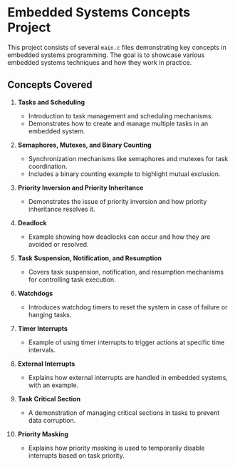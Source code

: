 # Embedded Systems Concepts Project

This project consists of several `main.c` files demonstrating key concepts in embedded systems programming. The goal is to showcase various embedded systems techniques and how they work in practice. 

## Concepts Covered

1. **Tasks and Scheduling**
   - Introduction to task management and scheduling mechanisms.
   - Demonstrates how to create and manage multiple tasks in an embedded system.

2. **Semaphores, Mutexes, and Binary Counting**
   - Synchronization mechanisms like semaphores and mutexes for task coordination.
   - Includes a binary counting example to highlight mutual exclusion.

3. **Priority Inversion and Priority Inheritance**
   - Demonstrates the issue of priority inversion and how priority inheritance resolves it.

4. **Deadlock**
   - Example showing how deadlocks can occur and how they are avoided or resolved.

5. **Task Suspension, Notification, and Resumption**
   - Covers task suspension, notification, and resumption mechanisms for controlling task execution.

6. **Watchdogs**
   - Introduces watchdog timers to reset the system in case of failure or hanging tasks.

7. **Timer Interrupts**
   - Example of using timer interrupts to trigger actions at specific time intervals.

8. **External Interrupts**
   - Explains how external interrupts are handled in embedded systems, with an example.

9. **Task Critical Section**
   - A demonstration of managing critical sections in tasks to prevent data corruption.

10. **Priority Masking**
    - Explains how priority masking is used to temporarily disable interrupts based on task priority.
